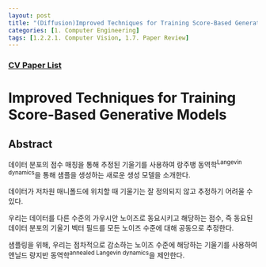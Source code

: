 ```yaml
---
layout: post 
title: "(Diffusion)Improved Techniques for Training Score-Based Generative Models Review"
categories: [1. Computer Engineering]
tags: [1.2.2.1. Computer Vision, 1.7. Paper Review]
---
```


### [CV Paper List](https://maizer2.github.io/1.%20computer%20engineering/2023/02/01/paper-of-diffusion.html)

# Improved Techniques for Training Score-Based Generative Models

## Abstract

데이터 분포의 점수 매칭을 통해 추정된 기울기를 사용하여 랑주뱅 동역학<sup>Langevin dynamics</sup>을 통해 샘플을 생성하는 새로운 생성 모델을 소개한다.

데이터가 저차원 매니폴드에 위치할 때 기울기는 잘 정의되지 않고 추정하기 어려울 수 있다.

우리는 데이터를 다른 수준의 가우시안 노이즈로 동요시키고 해당하는 점수, 즉 동요된 데이터 분포의 기울기 벡터 필드를 모든 노이즈 수준에 대해 공동으로 추정한다.

샘플링을 위해, 우리는 점차적으로 감소하는 노이즈 수준에 해당하는 기울기를 사용하여 앤닐드 랑지반 동역학<sup>annealed Langevin dynamics</sup>을 제안한다.